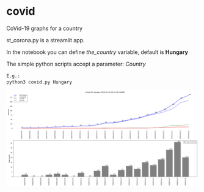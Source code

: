 # covid #
CoVid-19 graphs for a country

st_corona.py is a streamlit app.

In the notebook you can define *the_country* variable, default is **Hungary**

The simple python scripts accept a parameter: *Country*
```
E.g.:
python3 covid.py Hungary
```
![Image](hungary.png)
